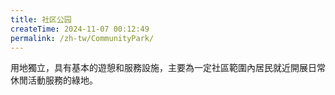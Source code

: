 ```yaml
---
title: 社区公园
createTime: 2024-11-07 00:12:49
permalink: /zh-tw/CommunityPark/
---
```


用地獨立，具有基本的遊憩和服務設施，主要為一定社區範圍內居民就近開展日常休閒活動服務的綠地。